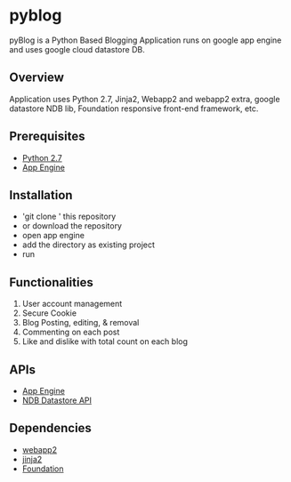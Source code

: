 # pyblog

pyBlog is a Python Based Blogging Application runs on google app engine and uses google cloud datastore DB.

## Overview

Application uses Python 2.7, Jinja2, Webapp2 and webapp2 extra, google datastore NDB lib, Foundation responsive front-end framework, etc.

## Prerequisites
* [Python 2.7][2]
* [App Engine][1]

## Installation
* 'git clone <repository-url>' this repository
* or download the repository
* open app engine
* add the directory as existing project
* run

## Functionalities

1. User account management
2. Secure Cookie
3. Blog Posting, editing, & removal
4. Commenting on each post
5. Like and dislike with total count on each blog

## APIs
- [App Engine][1]
- [NDB Datastore API][3]

## Dependencies
- [webapp2][4]
- [jinja2][5]
- [Foundation][6]

[1]: https://developers.google.com/appengine
[2]: https://python.org
[3]: https://developers.google.com/appengine/docs/python/ndb/
[4]: http://webapp-improved.appspot.com/
[5]: http://jinja.pocoo.org/docs/
[6]: http://foundation.zurb.com/sites/docs/
